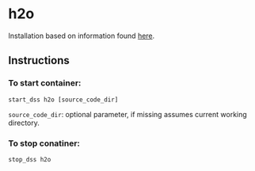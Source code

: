# h2o

Installation based on information found [here](https://h2o-release.s3.amazonaws.com/h2o/rel-turing/1/docs-website/h2o-docs/docker.html).

## Instructions

### To start container:
```
start_dss h2o [source_code_dir]
```
`source_code_dir`: optional parameter, if missing assumes current working directory.


### To stop conatiner:
```
stop_dss h2o
```

